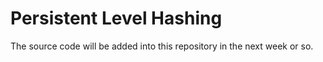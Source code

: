 
# Persistent Level Hashing 

The source code will be added into this repository in the next week or so.